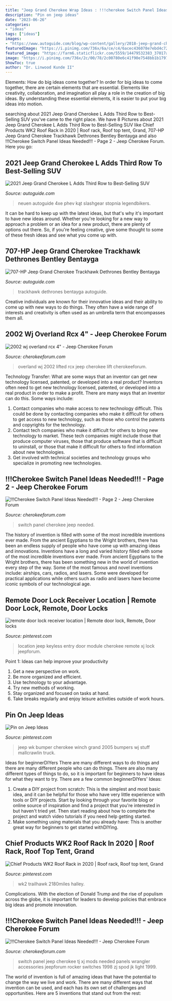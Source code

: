 ```yaml
---
title: "Jeep Grand Cherokee Wrap Ideas : !!!cherokee Switch Panel Ideas Needed!!!"
description: "Pin on jeep ideas"
date: "2023-06-26"
categories:
- "ideas"
tags: ["ideas"]
images:
- "https://www.autoguide.com/blog/wp-content/gallery/2018-jeep-grand-cherokee-trackhawk-live-photos/2018-Jeep-Grand-Cherokee-LAI-03.jpg"
featuredImage: "https://i.pinimg.com/736x/6a/ce/c4/6acec436078e7ebd4c728c45593fd132--jeep-xj-keyless-entry.jpg"
featured_image: "https://farm6.staticflickr.com/5559/14479532383_37017a6714_z.jpg"
image: "https://i.pinimg.com/736x/2c/00/78/2c00780e6c41f90e7548bb1b179767fa--jeep-wk-jeep-stuff.jpg"
ShowToc: true
author: "Dr. Linwood Kunde II"
---
```



Elements: How do big ideas come together?
In order for big ideas to come together, there are certain elements that are essential. Elements like creativity, collaboration, and imagination all play a role in the creation of big ideas. By understanding these essential elements, it is easier to put your big ideas into motion.

	

		
searching about 2021 Jeep Grand Cherokee L Adds Third Row to Best-Selling SUV you've came to the right place. We have 8 Pictures about 2021 Jeep Grand Cherokee L Adds Third Row to Best-Selling SUV like Chief Products WK2 Roof Rack in 2020 | Roof rack, Roof top tent, Grand, 707-HP Jeep Grand Cherokee Trackhawk Dethrones Bentley Bentayga and also !!!Cherokee Switch Panel Ideas Needed!!! - Page 2 - Jeep Cherokee Forum. Here you go:
		
    
## 2021 Jeep Grand Cherokee L Adds Third Row To Best-Selling SUV

<img loading=lazy src="https://www.autoguide.com/blog/wp-content/gallery/2021-jeep-grand-cherokee-l-reveal-2021-01-06/2021-Jeep-Grand-Cherokee-L-92.jpg" onerror="this.onerror=null;this.src='https://tse2.mm.bing.net/th?id=OIP.mdA8K_nbjEGaUj81-pfTGwHaH2&amp;pid=15.1';" alt="2021 Jeep Grand Cherokee L Adds Third Row to Best-Selling SUV">

_Source: autoguide.com_

>neuen autoguide 4xe phev kąt slashgear stopnia legendbikers. 

	

It can be hard to keep up with the latest ideas, but that's why it's important to have new ideas around. Whether you're looking for a new way to approach a problem or an idea for a new product, there are plenty of options out there. So, if you're feeling creative, give some thought to some of these fresh ideas and see what you come up with.

    
## 707-HP Jeep Grand Cherokee Trackhawk Dethrones Bentley Bentayga

<img loading=lazy src="https://www.autoguide.com/blog/wp-content/gallery/2018-jeep-grand-cherokee-trackhawk-live-photos/2018-Jeep-Grand-Cherokee-LAI-03.jpg" onerror="this.onerror=null;this.src='https://tse1.mm.bing.net/th?id=OIP.UfaQZxh7J4vnpDeTNrT2HAHaE8&amp;pid=15.1';" alt="707-HP Jeep Grand Cherokee Trackhawk Dethrones Bentley Bentayga">

_Source: autoguide.com_

>trackhawk dethrones bentayga autoguide. 

	

Creative individuals are known for their innovative ideas and their ability to come up with new ways to do things. They often have a wide range of interests and creativity is often used as an umbrella term that encompasses them all.

    
## 2002 Wj Overland Rcx 4&quot; - Jeep Cherokee Forum

<img loading=lazy src="https://www.cherokeeforum.com/attachments/f8/40892d1300055072t-2002-wj-overland-rcx-4-image-2548016760.jpg" onerror="this.onerror=null;this.src='https://tse1.mm.bing.net/th?id=OIP.Ebcc7WQplvIgkppk4wwNGQHaFj&amp;pid=15.1';" alt="2002 wj overland rcx 4&quot; - Jeep Cherokee Forum">

_Source: cherokeeforum.com_

>overland wj 2002 lifted rcx jeep cherokee lift cherokeeforum. 

	

Technology Transfer: What are some ways that an inventor can get new technology licensed, patented, or developed into a real product?
Inventors often need to get new technology licensed, patented, or developed into a real product in order to make a profit. There are many ways that an inventor can do this. Some ways include: 
1. Contact companies who make access to new technology difficult. This could be done by contacting companies who make it difficult for others to get access to new technology, such as those who control the patents and copyrights for the technology. 
2. Contact tech companies who make it difficult for others to bring new technology to market. These tech companies might include those that produce computer viruses, those that produce software that is difficult to uninstall, or those that make it difficult for others to find information about new technologies. 
3. Get involved with technical societies and technology groups who specialize in promoting new technologies.

    
## !!!Cherokee Switch Panel Ideas Needed!!! - Page 2 - Jeep Cherokee Forum

<img loading=lazy src="https://farm6.staticflickr.com/5559/14479532383_37017a6714_z.jpg" onerror="this.onerror=null;this.src='https://tse4.mm.bing.net/th?id=OIP.rynvD8ZKitbiNMSl2IQdigHaFj&amp;pid=15.1';" alt="!!!Cherokee Switch Panel Ideas Needed!!! - Page 2 - Jeep Cherokee Forum">

_Source: cherokeeforum.com_

>switch panel cherokee jeep needed. 

	

The history of invention is filled with some of the most incredible inventions ever made. From the ancient Egyptians to the Wright brothers, there has been an endless supply of people who have come up with amazing ideas and innovations.
Inventions have a long and varied history filled with some of the most incredible inventions ever made. From ancient Egyptians to the Wright brothers, there has been something new in the world of invention every step of the way. Some of the most famous and novel inventions include: airships, cars, radios, and lasers. Some were developed for practical applications while others such as radio and lasers have become iconic symbols of our technological age.

    
## Remote Door Lock Receiver Location | Remote Door Lock, Remote, Door Locks

<img loading=lazy src="https://i.pinimg.com/736x/6a/ce/c4/6acec436078e7ebd4c728c45593fd132--jeep-xj-keyless-entry.jpg" onerror="this.onerror=null;this.src='https://tse4.mm.bing.net/th?id=OIP.pU0Md01sIRq_SD5gV-RvlgHaDI&amp;pid=15.1';" alt="remote door lock receiver location | Remote door lock, Remote, Door locks">

_Source: pinterest.com_

>location jeep keyless entry door module cherokee remote xj lock jeepforum. 

	

Point 1: Ideas can help improve your productivity
1. Get a new perspective on work.
2. Be more organized and efficient.
3. Use technology to your advantage.
4. Try new methods of working.
5. Stay organized and focused on tasks at hand.
6. Take breaks regularly and enjoy leisure activities outside of work hours.

    
## Pin On Jeep Ideas

<img loading=lazy src="https://i.pinimg.com/736x/2c/00/78/2c00780e6c41f90e7548bb1b179767fa--jeep-wk-jeep-stuff.jpg" onerror="this.onerror=null;this.src='https://tse3.mm.bing.net/th?id=OIP.-3I3Z84RrnpGlRamZpr3hwHaEU&amp;pid=15.1';" alt="Pin on Jeep Ideas">

_Source: pinterest.com_

>jeep wk bumper cherokee winch grand 2005 bumpers wj stuff mallcrawlin truck. 

	

Ideas for beginnerDIYers
There are many different ways to do things and there are many different people who can do things. There are also many different types of things to do, so it is important for beginners to have ideas for what they want to try. There are a few common beginnerDIYers' Ideas: 
1. Create a DIY project from scratch: This is the simplest and most basic idea, and it can be helpful for those who have very little experience with tools or DIY projects. Start by looking through your favorite blog or online source of inspiration and find a project that you're interested in but haven't tried yet. Then start reading about how to complete the project and watch video tutorials if you need help getting started. 
2. Make something using materials that you already have: This is another great way for beginners to get started withDIYing.

    
## Chief Products WK2 Roof Rack In 2020 | Roof Rack, Roof Top Tent, Grand

<img loading=lazy src="https://i.pinimg.com/736x/5a/d8/a2/5ad8a280e8c50f393adb1c1845b02119.jpg" onerror="this.onerror=null;this.src='https://tse2.mm.bing.net/th?id=OIP.bbreyROCAdYCn3hWGrliAQHaE8&amp;pid=15.1';" alt="Chief Products WK2 Roof Rack in 2020 | Roof rack, Roof top tent, Grand">

_Source: pinterest.com_

>wk2 trailhawk 2180miles halley. 

	

Complications. With the election of Donald Trump and the rise of populism across the globe, it is important for leaders to develop policies that embrace big ideas and promote innovation.

    
## !!!Cherokee Switch Panel Ideas Needed!!! - Jeep Cherokee Forum

<img loading=lazy src="https://www.cherokeeforum.com/attachments/f67/245914d1402871464t-cherokee-switch-panel-ideas-needed-4161.jpg" onerror="this.onerror=null;this.src='https://tse1.mm.bing.net/th?id=OIP.0riIt50L0vxgoeo9ZMQoqgHaFp&amp;pid=15.1';" alt="!!!Cherokee Switch Panel Ideas Needed!!! - Jeep Cherokee Forum">

_Source: cherokeeforum.com_

>switch panel jeep cherokee tj xj mods needed panels wrangler accessories jeepforum rocker switches 1998 zj spod jk light 1999. 

	

The world of invention is full of amazing ideas that have the potential to change the way we live and work. There are many different ways that invention can be used, and each has its own set of challenges and opportunities. Here are 5 inventions that stand out from the rest:

